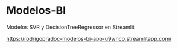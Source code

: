# Modelos-BI
Modelos SVR y DecisionTreeRegressor en Streamlit

https://rodrigopradoc-modelos-bi-app-u9wnco.streamlitapp.com/
